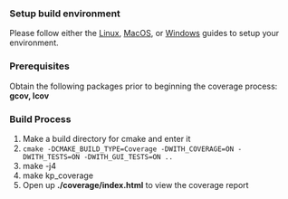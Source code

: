 ### Setup build environment
Please follow either the [Linux](Building-Environment-on-Linux), [MacOS](Building-Environment-on-MacOS), or [Windows](Building-Environment-on-Windows) guides to setup your environment.

### Prerequisites
Obtain the following packages prior to beginning the coverage process: **gcov, lcov**

### Build Process

1. Make a build directory for cmake and enter it
2. ```cmake -DCMAKE_BUILD_TYPE=Coverage -DWITH_COVERAGE=ON -DWITH_TESTS=ON -DWITH_GUI_TESTS=ON ..```
3. make -j4
4. make kp_coverage
5. Open up **./coverage/index.html** to view the coverage report
